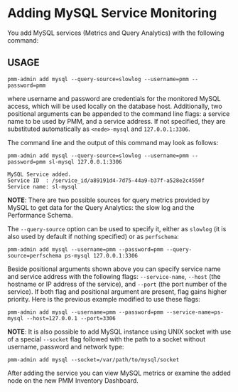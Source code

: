 # Adding MySQL Service Monitoring

You add MySQL services (Metrics and Query Analytics) with the following command:

## USAGE

```
pmm-admin add mysql --query-source=slowlog --username=pmm --password=pmm
```

where username and password are credentials for the monitored MySQL access,
which will be used locally on the database host. Additionally, two positional
arguments can be appended to the command line flags: a service name to be used
by PMM, and a service address. If not specified, they are substituted
automatically as `<node>-mysql` and `127.0.0.1:3306`.

The command line and the output of this command may look as follows:

```
pmm-admin add mysql --query-source=slowlog --username=pmm --password=pmm sl-mysql 127.0.0.1:3306
```

```
MySQL Service added.
Service ID  : /service_id/a89191d4-7d75-44a9-b37f-a528e2c4550f
Service name: sl-mysql
```

**NOTE**: There are two possible sources for query metrics provided by MySQL to
get data for the Query Analytics: the slow log and the Performance Schema.

The `--query-source` option can be
used to specify it, either as `slowlog` (it is also used by default if nothing specified) or as `perfschema`:

```
pmm-admin add mysql --username=pmm --password=pmm --query-source=perfschema ps-mysql 127.0.0.1:3306
```

Beside positional arguments shown above you can specify service name and
service address with the following flags: `--service-name`, `--host` (the
hostname or IP address of the service), and `--port` (the port number of the
service). If both flag and positional argument are present, flag gains higher
priority. Here is the previous example modified to use these flags:

```
pmm-admin add mysql --username=pmm --password=pmm --service-name=ps-mysql --host=127.0.0.1 --port=3306
```

**NOTE**: It is also possible to add MySQL instance using UNIX socket with use
of a special `--socket` flag followed with the path to a socket without
username, password and network type:

```
pmm-admin add mysql --socket=/var/path/to/mysql/socket
```

After adding the service you can view MySQL metrics or examine the added node
on the new PMM Inventory Dashboard.
